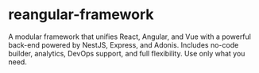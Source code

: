 # reangular-framework
A modular framework that unifies React, Angular, and Vue with a powerful back-end powered by NestJS, Express, and Adonis. Includes no-code builder, analytics, DevOps support, and full flexibility. Use only what you need.
